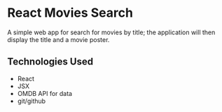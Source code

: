 # React Movies Search

A simple web app for search for movies by title; the application will then display the title and a movie poster.

## Technologies Used
- React
- JSX
- OMDB API for data
- git/github